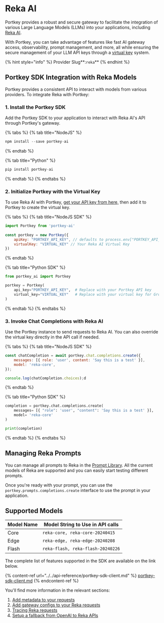 # Reka AI

Portkey provides a robust and secure gateway to facilitate the integration of various Large Language Models (LLMs) into your applications, including [Reka AI](https://www.reka.ai/).&#x20;

With Portkey, you can take advantage of features like fast AI gateway access, observability, prompt management, and more, all while ensuring the secure management of your LLM API keys through a [virtual key](../../product/ai-gateway/virtual-keys/) system.

{% hint style="info" %}
Provider Slug**:**<mark style="color:blue;">**`reka`**</mark>
{% endhint %}

## Portkey SDK Integration with Reka Models

Portkey provides a consistent API to interact with models from various providers. To integrate Reka with Portkey:

### **1. Install the Portkey SDK**

Add the Portkey SDK to your application to interact with Reka AI's API through Portkey's gateway.

{% tabs %}
{% tab title="NodeJS" %}
```javascript
npm install --save portkey-ai
```
{% endtab %}

{% tab title="Python" %}
```python
pip install portkey-ai
```
{% endtab %}
{% endtabs %}

### **2. Initialize Portkey with the Virtual Key**

To use Reka AI with Portkey, [get your API key from here,](https://platform.reka.ai/apikeys) then add it to Portkey to create the virtual key.

{% tabs %}
{% tab title="NodeJS SDK" %}
```javascript
import Portkey from 'portkey-ai'
 
const portkey = new Portkey({
    apiKey: "PORTKEY_API_KEY", // defaults to process.env["PORTKEY_API_KEY"]
    virtualKey: "VIRTUAL_KEY" // Your Reka AI Virtual Key
})
```
{% endtab %}

{% tab title="Python SDK" %}
```python
from portkey_ai import Portkey

portkey = Portkey(
    api_key="PORTKEY_API_KEY",  # Replace with your Portkey API key
    virtual_key="VIRTUAL_KEY"   # Replace with your virtual key for Groq
)
```
{% endtab %}
{% endtabs %}

### **3. Invoke Chat Completions with Reka AI**

Use the Portkey instance to send requests to Reka AI. You can also override the virtual key directly in the API call if needed.

{% tabs %}
{% tab title="NodeJS SDK" %}
```javascript
const chatCompletion = await portkey.chat.completions.create({
    messages: [{ role: 'user', content: 'Say this is a test' }],
    model: 'reka-core',
});

console.log(chatCompletion.choices);d
```
{% endtab %}

{% tab title="Python SDK" %}
```python
completion = portkey.chat.completions.create(
    messages= [{ "role": 'user', "content": 'Say this is a test' }],
    model= 'reka-core'
)

print(completion)
```
{% endtab %}
{% endtabs %}

## Managing Reka Prompts

You can manage all prompts to Reka in the [Prompt Library](../../product/prompt-library.md). All the current models of Reka are supported and you can easily start testing different prompts.

Once you're ready with your prompt, you can use the `portkey.prompts.completions.create` interface to use the prompt in your application.

## Supported Models

| Model Name | Model String to Use in API calls  |
| ---------- | --------------------------------- |
| Core       | `reka-core, reka-core-20240415`   |
| Edge       | `reka-edge, reka-edge-20240208`   |
| Flash      | `reka-flash, reka-flash-20240226` |



The complete list of features supported in the SDK are available on the link below.

{% content-ref url="../../api-reference/portkey-sdk-client.md" %}
[portkey-sdk-client.md](../../api-reference/portkey-sdk-client.md)
{% endcontent-ref %}

You'll find more information in the relevant sections:

1. [Add metadata to your requests](../../product/observability/metadata.md)
2. [Add gateway configs to your Reka](../../product/ai-gateway/configs.md)[ requests](../../product/ai-gateway/configs.md)
3. [Tracing Reka requests](../../product/observability/traces.md)
4. [Setup a fallback from OpenAI to Reka APIs](../../product/ai-gateway/fallbacks.md)

